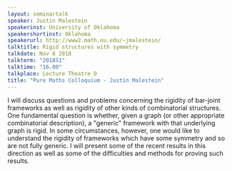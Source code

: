 ```yaml
---
layout: seminartalk
speaker: Justin Malestein
speakerinst: University of Oklahoma
speakershortinst: Oklahoma
speakerurl: http://www2.math.ou.edu/~jmalestein/
talktitle: Rigid structures with symmetry
talkdate: Nov 8 2018
talkterm: "2018S1"
talktime: "16.00"
talkplace: Lecture Theatre D
title: "Pure Maths Colloquium - Justin Malestein"
---
```


I will discuss questions and problems concerning the rigidity of bar-joint frameworks as well as rigidity of other kinds of combinatorial structures. One fundamental question is whether, given a graph (or other appropriate combinatorial description), a "generic" framework with that underlying graph is rigid. In some circumstances, however, one would like to understand the rigidity of frameworks which have some symmetry and so are not fully generic. I will present some of the recent results in this direction as well as some of the difficulties and methods for proving such results.